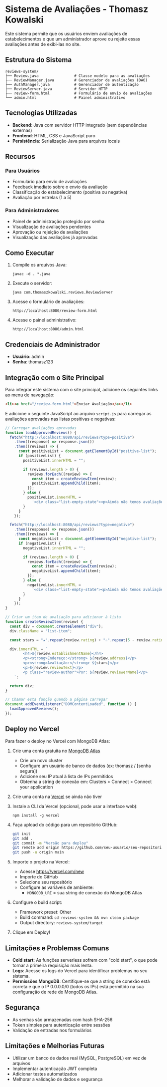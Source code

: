 # Sistema de Avaliações - Thomasz Kowalski

Este sistema permite que os usuários enviem avaliações de estabelecimentos e que um administrador aprove ou rejeite essas avaliações antes de exibi-las no site.

## Estrutura do Sistema

```
reviews-system/
├── Review.java                # Classe modelo para as avaliações
├── ReviewManager.java         # Gerenciador de avaliações (DAO)
├── AuthManager.java           # Gerenciador de autenticação
├── ReviewServer.java          # Servidor HTTP
├── review-form.html           # Formulário de envio de avaliações
└── admin.html                 # Painel administrativo
```

## Tecnologias Utilizadas

- **Backend**: Java com servidor HTTP integrado (sem dependências externas)
- **Frontend**: HTML, CSS e JavaScript puro
- **Persistência**: Serialização Java para arquivos locais

## Recursos

### Para Usuários

- Formulário para envio de avaliações
- Feedback imediato sobre o envio da avaliação
- Classificação do estabelecimento (positiva ou negativa)
- Avaliação por estrelas (1 a 5)

### Para Administradores

- Painel de administração protegido por senha
- Visualização de avaliações pendentes
- Aprovação ou rejeição de avaliações
- Visualização das avaliações já aprovadas

## Como Executar

1. Compile os arquivos Java:

   ```
   javac -d . *.java
   ```

2. Execute o servidor:

   ```
   java com.thomaszkowalski.reviews.ReviewServer
   ```

3. Acesse o formulário de avaliações:

   ```
   http://localhost:8080/review-form.html
   ```

4. Acesse o painel administrativo:
   ```
   http://localhost:8080/admin.html
   ```

## Credenciais de Administrador

- **Usuário**: admin
- **Senha**: thomasz123

## Integração com o Site Principal

Para integrar este sistema com o site principal, adicione os seguintes links ao menu de navegação:

```html
<li><a href="/review-form.html">Enviar Avaliação</a></li>
```

E adicione o seguinte JavaScript ao arquivo `script.js` para carregar as avaliações aprovadas nas listas positivas e negativas:

```javascript
// Carregar avaliações aprovadas
function loadApprovedReviews() {
  fetch("http://localhost:8080/api/reviews?type=positive")
    .then((response) => response.json())
    .then((reviews) => {
      const positiveList = document.getElementById("positive-list");
      if (positiveList) {
        positiveList.innerHTML = "";

        if (reviews.length > 0) {
          reviews.forEach((review) => {
            const item = createReviewItem(review);
            positiveList.appendChild(item);
          });
        } else {
          positiveList.innerHTML =
            '<div class="list-empty-state"><p>Ainda não temos avaliações positivas. Seja o primeiro a contribuir!</p></div>';
        }
      }
    });

  fetch("http://localhost:8080/api/reviews?type=negative")
    .then((response) => response.json())
    .then((reviews) => {
      const negativeList = document.getElementById("negative-list");
      if (negativeList) {
        negativeList.innerHTML = "";

        if (reviews.length > 0) {
          reviews.forEach((review) => {
            const item = createReviewItem(review);
            negativeList.appendChild(item);
          });
        } else {
          negativeList.innerHTML =
            '<div class="list-empty-state"><p>Ainda não temos avaliações negativas. Ótima notícia!</p></div>';
        }
      }
    });
}

// Criar um item de avaliação para adicionar à lista
function createReviewItem(review) {
  const div = document.createElement("div");
  div.className = "list-item";

  const stars = "★".repeat(review.rating) + "☆".repeat(5 - review.rating);

  div.innerHTML = `
        <h4>${review.establishmentName}</h4>
        <p><strong>Endereço:</strong> ${review.address}</p>
        <p><strong>Avaliação:</strong> ${stars}</p>
        <p>${review.reviewText}</p>
        <p class="review-author">Por: ${review.reviewerName}</p>
    `;

  return div;
}

// Chamar esta função quando a página carregar
document.addEventListener("DOMContentLoaded", function () {
  loadApprovedReviews();
});
```

## Deploy no Vercel

Para fazer o deploy no Vercel com MongoDB Atlas:

1. Crie uma conta gratuita no [MongoDB Atlas](https://www.mongodb.com/cloud/atlas)

   - Crie um novo cluster
   - Configure um usuário de banco de dados (ex: thomasz / [senha segura])
   - Adicione seu IP atual à lista de IPs permitidos
   - Obtenha a string de conexão em: Clusters > Connect > Connect your application

2. Crie uma conta na [Vercel](https://vercel.com) se ainda não tiver

3. Instale a CLI da Vercel (opcional, pode usar a interface web):

   ```
   npm install -g vercel
   ```

4. Faça upload do código para um repositório GitHub:

   ```bash
   git init
   git add .
   git commit -m "Versão para deploy"
   git remote add origin https://github.com/seu-usuario/seu-repositorio.git
   git push -u origin main
   ```

5. Importe o projeto na Vercel:

   - Acesse https://vercel.com/new
   - Importe do GitHub
   - Selecione seu repositório
   - Configure as variáveis de ambiente:
     - `MONGODB_URI` = sua string de conexão do MongoDB Atlas

6. Configure o build script:

   - Framework preset: Other
   - Build command: `cd reviews-system && mvn clean package`
   - Output directory: `reviews-system/target`

7. Clique em Deploy!

## Limitações e Problemas Comuns

- **Cold start**: As funções serverless sofrem com "cold start", o que pode tornar a primeira requisição mais lenta.
- **Logs**: Acesse os logs do Vercel para identificar problemas no seu sistema.
- **Permissões MongoDB**: Certifique-se que a string de conexão está correta e que o IP 0.0.0.0/0 (todos os IPs) está permitido na sua configuração de rede do MongoDB Atlas.

## Segurança

- As senhas são armazenadas com hash SHA-256
- Token simples para autenticação entre sessões
- Validação de entradas nos formulários

## Limitações e Melhorias Futuras

- Utilizar um banco de dados real (MySQL, PostgreSQL) em vez de arquivos
- Implementar autenticação JWT completa
- Adicionar testes automatizados
- Melhorar a validação de dados e segurança
